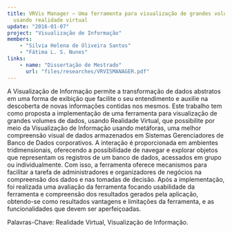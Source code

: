 ```yaml
---
title: VRVis Manager – Uma ferramenta para visualização de grandes volumes de dados
  usando realidade virtual
update: "2016-01-07"
project: "Visualização de Informação"
members:
    - "Silvia Helena de Oliveira Santos"
    - "Fátima L. S. Nunes"
links:
    - name: "Dissertação de Mestrado"
      url: "files/researches/VRVISMANAGER.pdf"
---
```


A Visualização de Informação permite a transformação de dados abstratos em uma forma de exibição que facilite o seu entendimento e auxilie na descoberta de novas informações contidas nos mesmos. Este trabalho tem como proposta a implementação de uma ferramenta para visualização de grandes volumes de dados, usando Realidade Virtual, que possibilite por meio da Visualização de Informação usando metáforas, uma melhor compreensão visual de dados armazenados em Sistemas Gerenciadores de Banco de Dados corporativos. A interação é proporcionada em ambientes tridimensionais, oferecendo a possibilidade de navegar e explorar objetos que representam os registros de um banco de dados, acessados em grupo ou individualmente. Com isso, a ferramenta oferece mecanismos para facilitar a tarefa de administradores e organizadores de negócios na compreensão dos dados e nas tomadas de decisão. Após a implementação, foi realizada uma avaliação da ferramenta focando usabilidade da ferramenta e compreensão dos resultados gerados pela aplicação, obtendo-se como resultados vantagens e limitações da ferramenta, e as funcionalidades que devem ser aperfeiçoadas.

Palavras-Chave: Realidade Virtual, Visualização de Informação.

